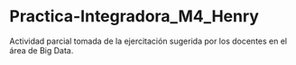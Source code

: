 # Practica-Integradora_M4_Henry
Actividad parcial tomada de la ejercitación sugerida por los docentes en el área de Big Data.
